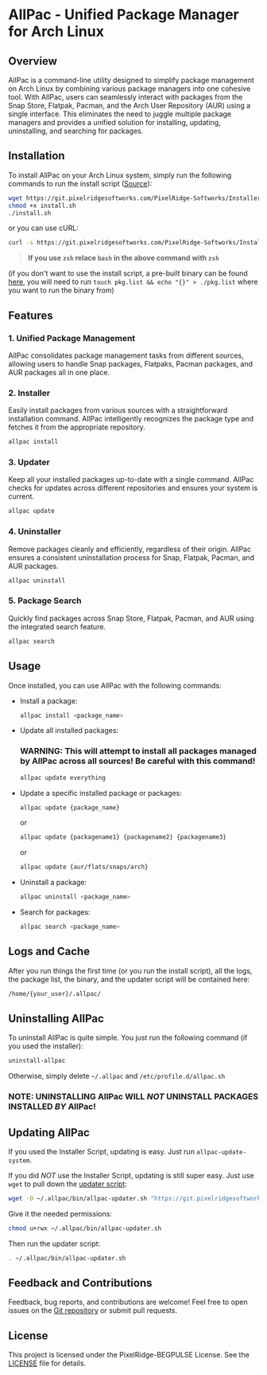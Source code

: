# AllPac - Unified Package Manager for Arch Linux

## Overview

AllPac is a command-line utility designed to simplify package management on Arch Linux by combining various package managers into one cohesive tool. With AllPac, users can seamlessly interact with packages from the Snap Store, Flatpak, Pacman, and the Arch User Repository (AUR) using a single interface. This eliminates the need to juggle multiple package managers and provides a unified solution for installing, updating, uninstalling, and searching for packages.

## Installation

To install AllPac on your Arch Linux system, simply run the following commands to run the install script ([Source](https://git.pixelridgesoftworks.com/PixelRidge-Softworks/Installers/src/branch/main/allpac)):

```bash
wget https://git.pixelridgesoftworks.com/PixelRidge-Softworks/Installers/raw/branch/main/allpac/install.sh
chmod +x install.sh
./install.sh
```
or you can use cURL:
```bash
curl -s https://git.pixelridgesoftworks.com/PixelRidge-Softworks/Installers/raw/branch/main/allpac/install.sh | bash
```
> **If you use `zsh` relace `bash` in the above command with `zsh`**

(if you don't want to use the install script, a pre-built binary can be found [here](https://git.pixelridgesoftworks.com/PixelRidge-Softworks/AllPac/releases), you will need to run `touch pkg.list && echo "{}" > ./pkg.list` where you want to run the binary from)

## Features

### 1. Unified Package Management

AllPac consolidates package management tasks from different sources, allowing users to handle Snap packages, Flatpaks, Pacman packages, and AUR packages all in one place.

### 2. Installer

Easily install packages from various sources with a straightforward installation command. AllPac intelligently recognizes the package type and fetches it from the appropriate repository.

```bash
allpac install
```

### 3. Updater

Keep all your installed packages up-to-date with a single command. AllPac checks for updates across different repositories and ensures your system is current.

```bash
allpac update
```

### 4. Uninstaller

Remove packages cleanly and efficiently, regardless of their origin. AllPac ensures a consistent uninstallation process for Snap, Flatpak, Pacman, and AUR packages.

```bash
allpac uninstall
```

### 5. Package Search

Quickly find packages across Snap Store, Flatpak, Pacman, and AUR using the integrated search feature.

```bash
allpac search
```

## Usage

Once installed, you can use AllPac with the following commands:

- Install a package:
  ```bash
  allpac install <package_name>
  ```

- Update all installed packages:
  ### WARNING: This will attempt to install all packages managed by AllPac across all sources! Be careful with this command!
  ```bash
  allpac update everything
  ```

- Update a specific installed package or packages:
  ```bash
  allpac update {package_name}
  ```
  or
  ```bash
  allpac update {packagename1} {packagename2} {packagename3}
  ```
  or
  ```bash
  allpac update {aur/flats/snaps/arch}
  ```

- Uninstall a package:
  ```bash
  allpac uninstall <package_name>
  ```

- Search for packages:
  ```bash
  allpac search <package_name>
  ```

## Logs and Cache

After you run things the first time (or you run the install script), all the logs, the package list, the binary, and the updater script will be contained here:
```bash
/home/{your_user}/.allpac/
```

## Uninstalling AllPac

To uninstall AllPac is quite simple. You just run the following command (if you used the installer):
```bash
uninstall-allpac
```
Otherwise, simply delete `~/.allpac` and `/etc/profile.d/allpac.sh`

### NOTE: UNINSTALLING AllPac WILL *NOT* UNINSTALL PACKAGES INSTALLED *BY* AllPac!

## Updating AllPac

If you used the Installer Script, updating is easy. Just run `allpac-update-system`.

If you did *NOT* use the Installer Script, updating is still super easy. Just use `wget` to pull down the [updater script](https://git.pixelridgesoftworks.com/PixelRidge-Softworks/Installers/raw/branch/main/allpac/update.sh):
```bash
wget -O ~/.allpac/bin/allpac-updater.sh "https://git.pixelridgesoftworks.com/PixelRidge-Softworks/Installers/raw/branch/main/allpac/update.sh"
```

Give it the needed permissions:
```bash
chmod u+rwx ~/.allpac/bin/allpac-updater.sh
```

Then run the updater script:
```bash
. ~/.allpac/bin/allpac-updater.sh
```

## Feedback and Contributions

Feedback, bug reports, and contributions are welcome! Feel free to open issues on the [Git repository](https://git.pixelridgesoftworks.com/PixelRidge-Softworks/AllPac/issues) or submit pull requests.

## License

This project is licensed under the PixelRidge-BEGPULSE License. See the [LICENSE](LICENSE) file for details.
